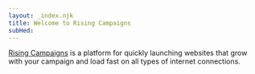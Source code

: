```yaml
---
layout: _index.njk
title: Welcome to Rising Campaigns
subHed: 
---
```


[Rising Campaigns](https://risingcampaigns.com) is a platform for quickly launching websites that grow with your campaign and load fast on all types of internet connections.